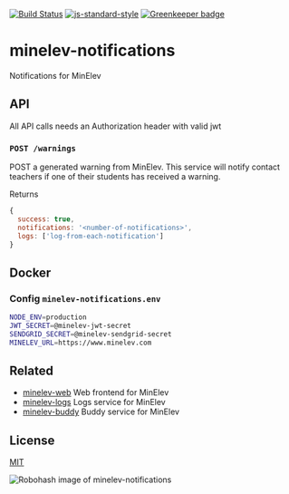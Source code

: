 [![Build Status](https://travis-ci.org/telemark/minelev-notifications.svg?branch=master)](https://travis-ci.org/telemark/minelev-notifications)
[![js-standard-style](https://img.shields.io/badge/code%20style-standard-brightgreen.svg?style=flat)](https://github.com/feross/standard)
[![Greenkeeper badge](https://badges.greenkeeper.io/telemark/minelev-notifications.svg)](https://greenkeeper.io/)

# minelev-notifications
Notifications for MinElev

## API

All API calls needs an Authorization header with valid jwt  

### ```POST /warnings```

POST a generated warning from MinElev.
This service will notify contact teachers if one of their students has received a warning.

Returns

```JavaScript
{
  success: true,
  notifications: '<number-of-notifications>',
  logs: ['log-from-each-notification']
}
```

## Docker

### Config ```minelev-notifications.env```
```bash
NODE_ENV=production
JWT_SECRET=@minelev-jwt-secret
SENDGRID_SECRET=@minelev-sendgrid-secret
MINELEV_URL=https://www.minelev.com
```

## Related
- [minelev-web](https://github.com/telemark/minelev-web) Web frontend for MinElev
- [minelev-logs](https://github.com/telemark/minelev-logs) Logs service for MinElev
- [minelev-buddy](https://github.com/telemark/minelev-web) Buddy service for MinElev

## License

[MIT](LICENSE)

![Robohash image of minelev-notifications](https://robots.kebabstudios.party/minelev-notifications.png "Robohash image of minelev-notifications")